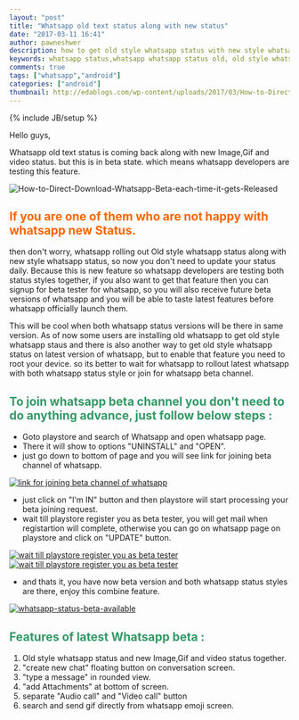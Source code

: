 ```yaml
---
layout: "post"
title: "Whatsapp old text status along with new status"
date: "2017-03-11 16:41"
author: pawneshwer
description: how to get old style whatsapp status with new style whatsapp status in whatsapp beta,whatsapp status in two different style in beta whatsapp
keywords: whatsapp status,whatsapp whatsapp status old, old style whatsapp status,whatsapp beta version,whatsapp latest beta version.
comments: true
tags: ["whatsapp","android"]
categories: ["android"]
thumbnail: http://edablogs.com/wp-content/uploads/2017/03/How-to-Direct-Download-Whatsapp-Beta-each-time-it-gets-Released.png
---
```


{% include JB/setup %}

Hello guys,

Whatsapp old text status is coming back along with new Image,Gif and video status. but this is in beta state. which means whatsapp developers are testing this feature.


![How-to-Direct-Download-Whatsapp-Beta-each-time-it-gets-Released]({{site.url}}/wp-content/uploads/2017/03/How-to-Direct-Download-Whatsapp-Beta-each-time-it-gets-Released.png)

## <span style="color: #ff6600;">If you are one of them who are not happy with whatsapp new Status.</span>

then don't worry, whatsapp rolling out Old style whatsapp status along with new style whatsapp status, so now you don't need to update your status daily. Because this is new feature so whatsapp developers are testing both status styles together, if you also want to get that feature then you can signup for beta tester for whatsapp, so you will also receive future beta versions of whatsapp and you will be able to taste latest features before whatsapp officially launch them.

<script async src="//pagead2.googlesyndication.com/pagead/js/adsbygoogle.js"></script>
<!-- eda-posts -->
<ins class="adsbygoogle"
     style="display:block"
     data-ad-client="ca-pub-7943122633795545"
     data-ad-slot="7080728318"
     data-ad-format="auto"></ins>
<script>
(adsbygoogle = window.adsbygoogle || []).push({});
</script>

This will be cool when both whatsapp status versions will be there in same version. As of now some users are installing old whatsapp to get old style whatsapp staus and there is also another way to get old style whatsapp status on latest version of whatsapp, but to enable that feature you need to root your device.
so its better to wait for whatsapp to rollout latest whatsapp with both whatsapp status style or join for whatsapp beta channel.

## <span style="color: #339966;">To join whatsapp beta channel you don't need to do anything advance, just follow below steps : </span>

* Goto playstore and search of Whatsapp and open whatsapp page.
* There it will show to options "UNINSTALL" and "OPEN".
* just go down to bottom of page and you will see link for joining beta channel of whatsapp.

[![link for joining beta channel of whatsapp]({{site.url}}/wp-content/uploads/2017/03/whatsapp-status-join-beta-169x300.png)]({{site.url}}/wp-content/uploads/2017/03/whatsapp-status-join-beta.png)

* just click on "I'm IN" button and then playstore will start processing your beta joining request.
* wait till playstore register you as beta tester, you will get mail when registartion will complete, otherwise you can go on whatsapp page on playstore and click on "UPDATE" button.

[![wait till playstore register you as beta tester]({{site.url}}/wp-content/uploads/2017/03/whatsapp-status-beta_request_sent-169x300.png)]({{site.url}}/wp-content/uploads/2017/03/whatsapp-status-beta_request_sent.png) [![wait till playstore register you as beta tester]({{site.url}}/wp-content/uploads/2017/03/whatsapp-status-beta-in-progress-169x300.png)]({{site.url}}/wp-content/uploads/2017/03/whatsapp-status-beta-in-progress.png)

* and thats it, you have now beta version and both whatsapp status styles are there, enjoy this combine feature.

[![whatsapp-status-beta-available]({{site.url}}/wp-content/uploads/2017/03/whatsapp-status-beta-available-169x300.png)]({{site.url}}/wp-content/uploads/2017/03/whatsapp-status-beta-available.png)

<script async src="//pagead2.googlesyndication.com/pagead/js/adsbygoogle.js"></script>
<!-- eda-posts -->
<ins class="adsbygoogle"
     style="display:block"
     data-ad-client="ca-pub-7943122633795545"
     data-ad-slot="7080728318"
     data-ad-format="auto"></ins>
<script>
(adsbygoogle = window.adsbygoogle || []).push({});
</script>

## <span style="color: #339966;">Features of latest Whatsapp beta :</span>

1. Old style whatsapp status and new Image,Gif and video status together.
2. "create new chat" floating button on conversation screen.
3. "type a message" in rounded view.
4. "add Attachments" at bottom of screen.
5. separate "Audio call" and "Video call" button
6. search and send gif directly from whatsapp emoji screen.

<script src="{{site.url}}/assets/themes/edablogs/js/jssor.slider-22.2.16.mini.js" type="text/javascript"></script>
<script type="text/javascript">
        jssor_1_slider_init = function() {

            var jssor_1_SlideshowTransitions = [
              {$Duration:1200,x:0.3,$During:{$Left:[0.3,0.7]},$Easing:{$Left:$Jease$.$InCubic,$Opacity:$Jease$.$Linear},$Opacity:2},
              {$Duration:1200,x:-0.3,$SlideOut:true,$Easing:{$Left:$Jease$.$InCubic,$Opacity:$Jease$.$Linear},$Opacity:2},
              {$Duration:1200,x:-0.3,$During:{$Left:[0.3,0.7]},$Easing:{$Left:$Jease$.$InCubic,$Opacity:$Jease$.$Linear},$Opacity:2},
              {$Duration:1200,x:0.3,$SlideOut:true,$Easing:{$Left:$Jease$.$InCubic,$Opacity:$Jease$.$Linear},$Opacity:2},
              {$Duration:1200,y:0.3,$During:{$Top:[0.3,0.7]},$Easing:{$Top:$Jease$.$InCubic,$Opacity:$Jease$.$Linear},$Opacity:2},
              {$Duration:1200,y:-0.3,$SlideOut:true,$Easing:{$Top:$Jease$.$InCubic,$Opacity:$Jease$.$Linear},$Opacity:2},
              {$Duration:1200,y:-0.3,$During:{$Top:[0.3,0.7]},$Easing:{$Top:$Jease$.$InCubic,$Opacity:$Jease$.$Linear},$Opacity:2},
              {$Duration:1200,y:0.3,$SlideOut:true,$Easing:{$Top:$Jease$.$InCubic,$Opacity:$Jease$.$Linear},$Opacity:2},
              {$Duration:1200,x:0.3,$Cols:2,$During:{$Left:[0.3,0.7]},$ChessMode:{$Column:3},$Easing:{$Left:$Jease$.$InCubic,$Opacity:$Jease$.$Linear},$Opacity:2},
              {$Duration:1200,x:0.3,$Cols:2,$SlideOut:true,$ChessMode:{$Column:3},$Easing:{$Left:$Jease$.$InCubic,$Opacity:$Jease$.$Linear},$Opacity:2},
              {$Duration:1200,y:0.3,$Rows:2,$During:{$Top:[0.3,0.7]},$ChessMode:{$Row:12},$Easing:{$Top:$Jease$.$InCubic,$Opacity:$Jease$.$Linear},$Opacity:2},
              {$Duration:1200,y:0.3,$Rows:2,$SlideOut:true,$ChessMode:{$Row:12},$Easing:{$Top:$Jease$.$InCubic,$Opacity:$Jease$.$Linear},$Opacity:2},
              {$Duration:1200,y:0.3,$Cols:2,$During:{$Top:[0.3,0.7]},$ChessMode:{$Column:12},$Easing:{$Top:$Jease$.$InCubic,$Opacity:$Jease$.$Linear},$Opacity:2},
              {$Duration:1200,y:-0.3,$Cols:2,$SlideOut:true,$ChessMode:{$Column:12},$Easing:{$Top:$Jease$.$InCubic,$Opacity:$Jease$.$Linear},$Opacity:2},
              {$Duration:1200,x:0.3,$Rows:2,$During:{$Left:[0.3,0.7]},$ChessMode:{$Row:3},$Easing:{$Left:$Jease$.$InCubic,$Opacity:$Jease$.$Linear},$Opacity:2},
              {$Duration:1200,x:-0.3,$Rows:2,$SlideOut:true,$ChessMode:{$Row:3},$Easing:{$Left:$Jease$.$InCubic,$Opacity:$Jease$.$Linear},$Opacity:2},
              {$Duration:1200,x:0.3,y:0.3,$Cols:2,$Rows:2,$During:{$Left:[0.3,0.7],$Top:[0.3,0.7]},$ChessMode:{$Column:3,$Row:12},$Easing:{$Left:$Jease$.$InCubic,$Top:$Jease$.$InCubic,$Opacity:$Jease$.$Linear},$Opacity:2},
              {$Duration:1200,x:0.3,y:0.3,$Cols:2,$Rows:2,$During:{$Left:[0.3,0.7],$Top:[0.3,0.7]},$SlideOut:true,$ChessMode:{$Column:3,$Row:12},$Easing:{$Left:$Jease$.$InCubic,$Top:$Jease$.$InCubic,$Opacity:$Jease$.$Linear},$Opacity:2},
              {$Duration:1200,$Delay:20,$Clip:3,$Assembly:260,$Easing:{$Clip:$Jease$.$InCubic,$Opacity:$Jease$.$Linear},$Opacity:2},
              {$Duration:1200,$Delay:20,$Clip:3,$SlideOut:true,$Assembly:260,$Easing:{$Clip:$Jease$.$OutCubic,$Opacity:$Jease$.$Linear},$Opacity:2},
              {$Duration:1200,$Delay:20,$Clip:12,$Assembly:260,$Easing:{$Clip:$Jease$.$InCubic,$Opacity:$Jease$.$Linear},$Opacity:2},
              {$Duration:1200,$Delay:20,$Clip:12,$SlideOut:true,$Assembly:260,$Easing:{$Clip:$Jease$.$OutCubic,$Opacity:$Jease$.$Linear},$Opacity:2}
            ];

            var jssor_1_options = {
              $AutoPlay: true,
              $SlideshowOptions: {
                $Class: $JssorSlideshowRunner$,
                $Transitions: jssor_1_SlideshowTransitions,
                $TransitionsOrder: 1
              },
              $ArrowNavigatorOptions: {
                $Class: $JssorArrowNavigator$
              },
              $ThumbnailNavigatorOptions: {
                $Class: $JssorThumbnailNavigator$,
                $Cols: 10,
                $SpacingX: 8,
                $SpacingY: 8,
                $Align: 360
              }
            };

            var jssor_1_slider = new $JssorSlider$("jssor_1", jssor_1_options);

            /*responsive code begin*/
            /*remove responsive code if you don't want the slider scales while window resizing*/
            function ScaleSlider() {
                var refSize = jssor_1_slider.$Elmt.parentNode.clientWidth;
                if (refSize) {
                    refSize = Math.min(refSize, 800);
                    jssor_1_slider.$ScaleWidth(refSize);
                }
                else {
                    window.setTimeout(ScaleSlider, 30);
                }
            }
            ScaleSlider();
            $Jssor$.$AddEvent(window, "load", ScaleSlider);
            $Jssor$.$AddEvent(window, "resize", ScaleSlider);
            $Jssor$.$AddEvent(window, "orientationchange", ScaleSlider);
            /*responsive code end*/
        };
</script>
<style>
        /* jssor slider arrow navigator skin 05 css */
        /*
        .jssora05l                  (normal)
        .jssora05r                  (normal)
        .jssora05l:hover            (normal mouseover)
        .jssora05r:hover            (normal mouseover)
        .jssora05l.jssora05ldn      (mousedown)
        .jssora05r.jssora05rdn      (mousedown)
        .jssora05l.jssora05lds      (disabled)
        .jssora05r.jssora05rds      (disabled)
        */
        .jssora05l, .jssora05r {
            display: block;
            position: absolute;
            /* size of arrow element */
            width: 40px;
            height: 40px;
            cursor: pointer;
            background: url('{{site.url}}/assets/themes/edablogs/img/a17.png') no-repeat;
            overflow: hidden;
        }
        .jssora05l { background-position: -10px -40px; }
        .jssora05r { background-position: -70px -40px; }
        .jssora05l:hover { background-position: -130px -40px; }
        .jssora05r:hover { background-position: -190px -40px; }
        .jssora05l.jssora05ldn { background-position: -250px -40px; }
        .jssora05r.jssora05rdn { background-position: -310px -40px; }
        .jssora05l.jssora05lds { background-position: -10px -40px; opacity: .3; pointer-events: none; }
        .jssora05r.jssora05rds { background-position: -70px -40px; opacity: .3; pointer-events: none; }
        /* jssor slider thumbnail navigator skin 01 css *//*.jssort01 .p            (normal).jssort01 .p:hover      (normal mouseover).jssort01 .p.pav        (active).jssort01 .p.pdn        (mousedown)*/.jssort01 .p {    position: absolute;    top: 0;    left: 0;    width: 72px;    height: 72px;}.jssort01 .t {    position: absolute;    top: 0;    left: 0;    width: 100%;    height: 100%;    border: none;}.jssort01 .w {    position: absolute;    top: 0px;    left: 0px;    width: 100%;    height: 100%;}.jssort01 .c {    position: absolute;    top: 0px;    left: 0px;    width: 68px;    height: 68px;    border: #000 2px solid;    box-sizing: content-box;    background: url('{{site.url}}/assets/themes/edablogs/img/t01.png') -800px -800px no-repeat;    _background: none;}.jssort01 .pav .c {    top: 2px;    _top: 0px;    left: 2px;    _left: 0px;    width: 68px;    height: 68px;    border: #000 0px solid;    _border: #fff 2px solid;    background-position: 50% 50%;}.jssort01 .p:hover .c {    top: 0px;    left: 0px;    width: 70px;    height: 70px;    border: #fff 1px solid;    background-position: 50% 50%;}.jssort01 .p.pdn .c {    background-position: 50% 50%;    width: 68px;    height: 68px;    border: #000 2px solid;}* html .jssort01 .c, * html .jssort01 .pdn .c, * html .jssort01 .pav .c {    /* ie quirks mode adjust */    width /**/: 72px;    height /**/: 72px;}
</style>
<div id="jssor_1" style="position:relative;margin:0 auto;top:0px;left:0px;width:800px;height:456px;overflow:hidden;visibility:hidden;background-color:#24262e;">
<!-- Loading Screen -->
<div data-u="loading" style="position:absolute;top:0px;left:0px;background-color:rgba(0,0,0,0.7);">
            <div style="filter: alpha(opacity=70); opacity: 0.7; position: absolute; display: block; top: 0px; left: 0px; width: 100%; height: 100%;"></div>
            <div style="position:absolute;display:block;background:url('{{site.url}}/assets/themes/edablogs/img/loading.gif') no-repeat center center;top:0px;left:0px;width:100%;height:100%;"></div>
        </div>
        <div data-u="slides" style="cursor:default;position:relative;top:0px;left:0px;width:800px;height:356px;overflow:hidden;">
            <div>
                <img data-u="image" src="{{site.url}}/wp-content/uploads/2017/03/whatsapp-status-send-gif.png" />
                <img data-u="thumb" src="img/thumb-01.jpg" />
            </div>
            <div>
                <img data-u="image" src="{{site.url}}/wp-content/uploads/2017/03/whatsapp-status-search-gif.png" />
                <img data-u="thumb" src="img/thumb-02.jpg" />
            </div>
            <div>
                <img data-u="image" src="{{site.url}}/wp-content/uploads/2017/03/whatsapp-status-old-style-status.png" />
                <img data-u="thumb" src="img/thumb-03.jpg" />
            </div>
            <div>
                <img data-u="image" src="{{site.url}}/wp-content/uploads/2017/03/whatsapp-status-new-style-status.png" />
                <img data-u="thumb" src="img/thumb-04.jpg" />
            </div>
            <div>
                <img data-u="image" src="{{site.url}}/wp-content/uploads/2017/03/whatsapp-status-new-screen.png" />
                <img data-u="thumb" src="img/thumb-05.jpg" />
            </div>
            <div>
                <img data-u="image" src="{{site.url}}/wp-content/uploads/2017/03/whatsapp-status-chat-floating.png" />
                <img data-u="thumb" src="img/thumb-06.jpg" />
            </div>
            <div>
                <img data-u="image" src="{{site.url}}/wp-content/uploads/2017/03/whatsapp-status-attachment-bottom.png" />
                <img data-u="thumb" src="img/thumb-07.jpg" />
            </div>
        </div>
        <!-- Thumbnail Navigator -->
<div data-u="thumbnavigator" class="jssort01" style="position:absolute;left:0px;bottom:0px;width:800px;height:100px;" data-autocenter="1">
            <!-- Thumbnail Item Skin Begin -->
            <div data-u="slides" style="cursor: default;">
                <div data-u="prototype" class="p">
                    <div class="w">
                        <div data-u="thumbnailtemplate" class="t"></div>
                    </div>
                    <div class="c"></div>
                </div>
            </div>
            <!-- Thumbnail Item Skin End -->
        </div>
        <!-- Arrow Navigator -->
        <span data-u="arrowleft" class="jssora05l" style="top:158px;left:8px;width:40px;height:40px;"></span>
        <span data-u="arrowright" class="jssora05r" style="top:158px;right:8px;width:40px;height:40px;"></span>
    </div>
<script type="text/javascript">jssor_1_slider_init();</script>
